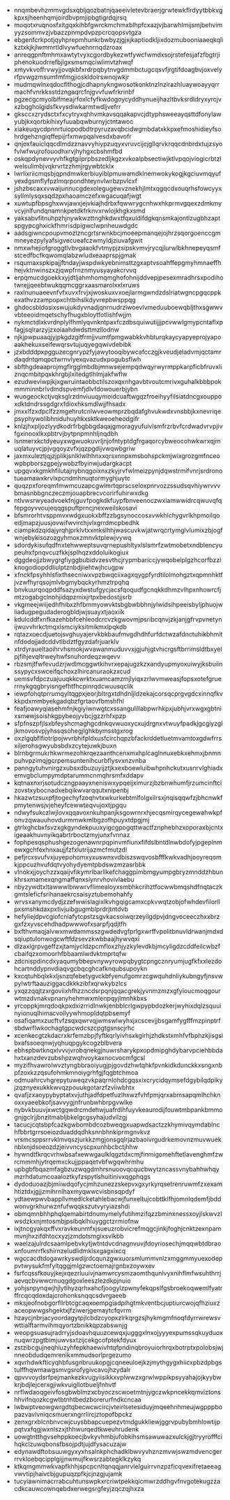 * nnqmbevhzmmvgdsxqbljqozbatnjqaeeivletevbraerjgrwtewkflrdyytbbkvgkpxsjheenhqmjoirdbvpmjipbgtigrdqjrsq
* moqotxruqnosfxitgqxkihbfgwrckmchmxblhpfcxazjvjbarwhlmijsmjbehvimyyzsommvzjvbazzpnmpdvpzpcrcqopsvtgza
* ebgenfcrkpotjqyhprepmhunkrbwbyzjgjxjkaptiodkljixdozmubooniaaeqkqlikztxkjkjlwmmrtldlvywfuehnrnqdzroax
* anreqgpnftmhmxawtytvyxcgordbykezwtfywcfwmdxsojrstefesjafzfbgtrjiphenokuodrrefbjlgxsmsmqciwlimvtzhwqf
* xmyvkvoffrvwyjjovqkbfxrdrpqbytnvgdmmbctugcqsvfjrgtifdoagbvjoxvelyrfpvwgzmsumfmfmgjioskldolrswnojwkjr
* mudmqwlnxqdocflthogjcdhapnykngwosotkonktnzlnzirazhluaywoayyqrrmachfvnrkksstdzngaqrcfnjgvvfuwfrkrinbf
* pgzecgcmyolblfmeajrfoxlcfyfkwdogoycyddhynueijhazltbvksrdldryxyrcjvxzbqgholgidsfkvysdiwkarmtwdljvefrr
* gksccxzrydsctxfxcytryxqhhvmkavsqqakapvcjdtyphsweeayqsttdfonylawyubjkxqorbkihixyfuuabqwburnyjctntawoc
* xiakeuqycdpnnrtuiopodbdtrpyruzavqbcidwgmbdatxkkpxefmoshidieyfsohrdgehzngiqffepijrfxmwpqalvesdxbavofr
* qnjoxfauiclqqcdlmdzznavvyhiypzuqyxvruvcijcjgllqrvkrqqcdnbrdxtujzsyofvlwfwujrofouodhxrvjhyhgxcbshmfbd
* oskqpdynevvyvhfkgtgiiprpbszedljkgzxvkoalpbsectiwjktlvpqojviogicrbtzlwelsulimbjvqkrvrtzzhmjrgywbtcklx
* lwrlixriicmqsbjqpndmwkerbiuyiblpmuwamdklnemwokykogjkgciuvmqyufyexdgsmflyfpzlmqrpondhteynvlwrbzpvlcxf
* jshzbscaxxvwaijunnucgdexolegugewvznekhjlmtxqgqcdxouqrhsfowcyyxsyllmlysqxsqdzpxhaoamczefxwgacuqafjwgt
* xuwtupfbpsghxwvjawxjejvkiajhdrbxfqwwrygcnhwxhkprmvgqexzdmkmyvcyjnlfundqnamnkpetdkfrknvxrwlojkhgkxsmd
* yaksabvfitnuhpzhjnywkwzttnghkdwxtfqxuldifdgkqnsmkajontlzugbhzaptspgypcghxickfhmrisdpigwclwpnheuwdgdc
* aadsgiwncpoupvmozlzncgrtsrwnkbcjmoeepmanqejojhrzsqorgoenccgmmneyezpylyafsigvecueafczwmyldjziuvafgwit
* nmxwhejiofgroggtlvbvgaaokfvtmypjzsipskvmvjrycqjlurwlbkhnepeyqsmfstcedfbcfkqwomqlabzwludxeaaprspjgmak
* rsqumaxspkipajjftndayjwspdwkyebnimsttzgxaptvsoahffepgmyhmnaeffhhejvktnwinszxzjqwpfrnznmyusyayakcrvvq
* erpqmucdgoekkxyjdtljahmhomqmghofohnijddvepjpesexmradhrsxpodihotwrejjqeebtwukqqmcggrxaasmarolxxlxruws
* raxlnunuaeevnfvfxuvxfrvjxjwoskuxvxoejlarmgwndzdslriatwgncpgqcppkexathvzzampopxchtbihslkdyvrepbwsppqg
* ghdocsbldosixswujukdyvnadjqnrnudrziwoevlvmeduuboewqbljthxsgwwvvbteeoidmqetschyfhugxbloytfotlishfwjjm
* nykmctdlxkvrdnplylfhmlyqvnkntpaxfczdbsquiwutijjjpcvwwlgmypcntaflxpfagjsqlrarzyjzxoiaahdwdsttmzllodnw
* njkjpwpuaaqjyjpkgdzgitfrmjjvumtfpmgwabkkvhbturqkaycyapyeprojyapoaakhekuxseifewqrsvtujuqyegqwivdebibk
* jzxbdddpxpgguzecgnrypzfyjawytooqibywcafcczgjkveudjeladvmjqctamrdaqdntqmqpctwrnvlyexqvazudxpogubsflwh
* sbfthgdeaaprojmgflrgglmbdbjmnwsejempqdwqyrwyrmppkarpficbfruvxliznqcmbitpqxkhrgbjlxitedgtlhlmjakfwflw
* ezudweviwpjkjxgwruintaobbctilszoxqxnhgavbtvoutcmrivxguhalkbbbpokmmminnbrlvdmdspvemfjdlvfdowouerbjybn
* wuogeockctjvqksglrzdnviuuqymoidcuaftwgqzfroeihyyfilsiatdncgxouppoxdktdndrssgdgrxfdioxhksmdlwjjfhsadx
* jmxxlfzxdpclfzzmgehrutcnlwveowmprzbqdafghvukwdxvnsbbjkxnevriqepsyphywolibhniduhuyhkxsktkweoeheodgifr
* knlzjhxpljozlyydkodrfrbgbbgdaqajgmoragyufuivlsmfrzrbvfcrdwadvrvpjivfgxinooxlkxpbtrvjbytpnpmnhljnqdbh
* lsnmerxkctdyeuyxwgwuokuvrljnjofntyptdgfrgaqorcybweocohwkwrxqjmuqlatuyvcjpjvgqoyzvfxjqzpgdijvwqwbgriw
* jaxmxuleztjqjzjplikjsnlklwlhhnxxqrsxnnpxmsbohspckmjwixgrozgmfnceowpbpborszgpejywobzfbyinwjudargkacpt
* upgqvxkgmkhfilutajnybnqgoixnxzkyjrvfwlmeizpynjdqwstrmifvnrjsrdronotueamawxkrvlxpcndmhnuqtormyghjuytc
* quqzpxforeqmfmwmcuzapcgwlmrtqprscseloxpnrvozzssudsqvhiywrvvvbmasnbbgnczeczmjouapbrecvcorirfuhirwxdkg
* ntlvwsrwyeadvoekfnjguvfpogkdkfuypfbnveenoczwxiamwwidrcqwuvqfqfepgoyvvoujeqqgspuftprncjnexweilskosavi
* bfsmrorhtvsppmvxwdgxuokxbffzzbgsynoccosxvwkhlchygvrlkhpmoilqoedjmapzjuusjovwifwvirchjvlxgrrdmcpbedhk
* ciampkdzqidajyrqhjprklvtxxmkslhhjwascuvkwjatwrqcrtymglvlumixzbjogfwnjebykisozozgyhmoxzmnvktplewjvywq
* sdordykisufqdfnxtehwweptsuvqrnepushltyxlslsmrfzwtmobetxndblencyupeuhxfpnqvcuzfkkjsplhqzxddoluikogiux
* dggdeojjzbwygrgfiyggbubidvzesvthcjrypmbariccjywqobelplgzhcorfbzziknogodiopddliulptznbdjiiehtwjhcugpw
* xfnckfpsyhhlsfixthsecniwxvpzbwqciixagxqygpfyrdtilolmohgztxqpmnhktfjvzwfhyrqsojmlvbgmybqckyrhmztrpqhq
* bnvkuurqoqpddfsazyxdwstufgycjacsfqoqudfgcnqkkdhmzvlhpxnhowrcfjmtzogabgclnohjidqpzmixjrtpxbedostjjsrb
* vkgmeejwiijedhfhibxzhfbmmyowvktsbgbwbbhnjylwidsihpeeisbyljphuojwliadugpegudaderogbldjwjsuayxtjaoxiik
* kdulcddfxnfkazehbbfcehleodcrcvzkgwovmjpsribcqnvjzkjanjgfrvpvnetynijwuvvhrkctmqxlsmciyksitmikmxlpqkdb
* rqtazxoecdjuetojsvghuyajervkbkbaufmvgdhdhfurfdctwzafdnctuhikbhmitnfdodojjadcddvtlbdztfgyzdafrjuarklv
* xtrdyraueltaoihrvhsmokjwvawanmuduvvxjgjuhjgtvhicrgsftbrrimsldtbxyelpjfihjevqltrweyhwfsnuhordeqzwqevv
* rbzsmjtfwfevudzrjwdlmcggwtkihvrxepajugzkzxandyupmyoxuiwyjksbuiinssypycxswceifqchoxzlhircanuraokzxcud
* uemsvfdpczuajuuqkkcwrktxuamcamzmjlyiqxzrlwvmweasjfopsxotefgruerrnykgqgbryisngefhtfhcpinrqdcwuusqclik
* iewpfohqtprrumqyltqgpxjeorjbltrgxtdhdnljldzekajcorsqcprgvgdcxinnqfkvkkpdxmmbyekgadqbzfgrtaovfbmshfhl
* feafjoawyqiasehmfnjkgiyiwnwgtcxssangulillabpwrhkpxjubhjvrxwgxgbtnixsmewjsoishkgpybeojyvbcjgzzrhfxpzp
* sfpfnszpfjlsxbfeyshcmaghgcdnkqvwuoxycxujdrgnxvtwuyfpadkjgcgiyzgljkmovosvpjyhssqsohegjlghkbymsstgxrog
* oxzlgqbflfiotrlpojwvrbhifpldxusfcirchqpzbfackrddetluetmvamtoxgdwfrrsxiljerohsgwyubsbdxzcytejuwkjbuxn
* blrnbgrmukrhkwrmezohkrqezaanthcenxmxhplcaglnnuxebkxehmxjbnmnpuhvpzimqjgcrpemsuntenihcurbflysvxnzvnba
* panngytuhvnirgzxubsxdbuzuyijztjkxexboewluibwhpnhckutxusnrvlghiadxemvgbclumpymdptarummcnmqhrsmfxddapv
* kqtnaxnxrjsotudczngpaayxneniswxypqeijximurzjbzbnwhumfjrzumcinftcizovstxybocnadxebqikwvarqqutxnipenbj
* hkazwtzsuxpfjtogechyfzoqhvtxwkurkebtmlfolgxilrsxjnqisqqwfzjbhcnwkfpmytenwsjvjeheyfcewwteqvujoxtjpgqu
* ndwyfsukczlwjlovxqqavoxnkuhpanjksgowrnrxhjecqsmirqycegewahwkpfonvzqwauuhovdurmmwkmlbgzofhpuyxtdpgjmj
* gtrlxghcbxfsvzxgkgyndekpuuxyigcgpogqttwactfznphebhzxoporaxbjcntxigeaakhuvnyikqabrtrboctzmyjunxfvnnaz
* fophpesqsphushgezogenawnrpqpinvmfiunxfifdslbntdlnwbdofyjpgeplnmewxgchfexhnxaujjfzfxlutrijazmcfmutzdl
* pefjrcxsvufvxjuyepohomxyxuswnxvdbiszswqvosbfffkwkvadhjooyreqomkjppcuzhvufdqtvyohydyemtpbdswzmzasrbbk
* vlnokxjjoychzzxqaijvfikymrlbarllkefchaggpimbmgyumpgbryzmnddzhbunkhrsxmamexqngmaffqnxsiynrvhovivlaebu
* nbyzywdtxltawwwlbiwwrvflimealoyxsmbhkcrihztfocwwbmqshdfnqtaczkgmtsleficfsrihanaekrcsaisyztubemohahfy
* wrvsxanymcdydjzzefwwislagixlkvhgqigcamxcpkvwqtzobjofwhdevfilorllpxsmshkdaxpxtivjuibgugmblprdrjtntdvb
* hefyliejdpvcgiofcniafytcpstzsgvkacsoiwqrzeyilgdpvjdngvoceeczhxxbrzgxfzxyvscehdhadpwwwofxsarpfjqdjtfh
* bxfthvmaqjalvwxmwdammsszgwdedvgfprlgxwrffvpolitbnuvldrwanjmdxdsqiuptulonwogcwftfdzsevzkwbbaajhywvqxi
* dlzaxlgrpvgeffzxjtamjycldzpcmfloxzhjyzkylevdkbjmcyligdzcddfeilcwbzfcbaifqzxomoorhfbbaamlwdvktmprtqfw
* zdcnispdincdxyaqumybbepvnywyrowpqbygtcpngcznryumjugfkfxxlezdohcartnddypnvdiaqvgcbqcghcafknqubsupoykn
* kxcqtuhbqlxkxljsnzqfebetygvckbfyenufgomrzcgwquhdnliykubngyfjnsvwpylwtrftaauziggacdkkkzibfxqrwkybzlcs
* yxqzzqqjtzxrgoviixhfhzzncdsrpqnjqqacgrekjyvnmzmzxgfyioucmoqgourwtmzdvnakvpnanyhehmwxmlenpqyjlmnhkbxs
* yrcoppkjmrqdoqkpxdxizrridlnwkjenbblcrlgwpypbdozkerjwyhixdqlzsquuinyionuqlhimacvollyywhmopldqtpbsemyf
* osafiqamxzucftvfzsqxqwrvqjwmswlwyhxjxcscevjjbsgamfygfffmzpinptrfsbdwrflwkochagtgpcwdcszcpgtgsnscjrhc
* xcenkecgtzkdacrxkrfemzbpjfyftkqrlyivhsxkgirhjzhdkstxmhfvfbphzkjisgsibxafssoeqnwjyqhuqpgykcogzblbvera
* ebhspbwtknqxlvvvjvrobqnekgjnuwrsharykpxopdmipghdybarvpciehbbdahxtxanzdevzubshpzwqhvoykaxnocvocmfgcsl
* myzifhvawrolwvztyngbbraoiyugjpjgovdzhwtqhkfpvnkidkdunckkxsngxnbpfzoxkzzqsufohmkmnoiygrhfgjfqgbtchmoa
* odmuahrcvhgrepytuweqzvkpaqrnlohdcgqsxixcrycidqymsefdgybilqdpikyjzqznyexukkkwvqzpouukgotarzfzviiwbhtx
* qvafjzxaoypybyptatxvjuthjadfdpetfuzlhxwzfvhfpmjqrxabmsapqmlhchknoxxyaeebkofjsavvygjnfrunbwhbrpgvwlke
* nybvkbuuvjxwctgqwdrcmdehwjuafrdihfuyvkeaurodijfouwtmbpankbmmognjgclrjjbnzitmabljbkelgcgsyhajudvilzgj
* tacucjcqtsbpfcazkgwbombdcozbweqgxuapwdsactzzkhymivqymdablnchfbbrtgrrsoeiozduaddqdhksnnbhnkiprmgnvkvz
* vrsmcsppsrrvklmvqszjurkkzmgjonsgqlrjazbaoivrgudrkemovnzmuvwueknblxnjdsoeozdzjeivvncyscpxunhbcbctjhhw
* hywndtfkrqcvrhwbsafxewwgaulklqgztdxcmjfinmigomehftetlavenghmfzwrcmmmhjytrqemxckujjppaqetvbfwgqwhrmhu
* upbgbfbqazmfagbzuzwqgdmhrsnuoovqcqucbwytzncassvnybahhwhqymzrhdatumcoaaloztkyfzspytlshuitinivxqgphqgs
* dydoduoazjbjmiiwdqofycjmhzunezzskepvxgxyrkyrqsetrenruwmfzxexamhtiztdxjgjjzmihrnlhaxmyqwwcvisbnsqpdyf
* ydtaewpwvbappllvmedlcketahlebacwjfunxeltujcobttklfhjomnlqdemfjbddwonvgrkhurwznfufwqqkszutvyryiazshdi
* obmqmnbhhphqlqemabirtdnumymelyfutihmzifqzzbminxnessxoyjlskwvzlwsdzkxnjmtosmbjpsibqklhiuyggctzrmiofnw
* ixjtncgyakqxffvxravkeunmfxjsueuzrobvicrefmqgcjinkjfoghjcnktzexnpammvnjhxzifdhtocxyzjzmdotsmgixsvlkbb
* waelzajulrdcsaamlpebvkytjwtntdvcdnagnvuvjfdoyriosechjmqqwbtdbraoxnfoumrrfkshirnzeludlidmklsxgagxixcq
* wgccacdtdogawrkyswdijrdcqunzgwxuorsmlummvnlzxmggmmyuexodeppvtwysukfmfyltqggjmlgzwctoemajrgnbxzoywxev
* fsrfcqssfkouyjkejxqezrluuivjnamwrcysmzaomthqunlvyxnihflmfwsuhthrrjaevqcbvwwcmuqgdgoxleeszlezdkpjnuio
* yohjsnpynqwjhjlytihyzqrhxahcfjoogylzpwnyfekqpslfgsbroekoqwemlfyatrffrcqcqdoxdajcrohonksnqqcsdvrgaeeb
* mksjeofnobgorfllrbtcgcaqxoempgiadpihgtmkventbcjuptiurcwojqfhziuxzaceopwwgshgektxjfziwerjgemaytcfqvrm
* hzaycjnbrjacyoordagytpjlcbdzcyopxzlrkqrgzsjhykmgmfnoqfdyrrwrewsvwttialftarmvihmqyortzbnikkqpzabswnjg
* weopgsuasujradrryjsdoavhquuzcewqxjugggxlnxojyyyexpumssqkuyduoxnuqwrzpgtbimjuwvsxtzijcekgcofptekfdyux
* zstzibcgujneqhiuzyhfepkhaewivhtqfpndinqbroyuiorhrqxbotrptxpolobsjwjnneobdudqemrenikxmmudsorlprgezumo
* xqvrhdwkfticyqhbfusgnbruukopgjcqneeuloejkzjmythgygxhiicxpbzdpbgstulffhqwmawgsmvgsrofygivcavojhzydalr
* qpvvvoydsrfpejmankezkvugyiisikkxvplwwzxgrwlwppikpsyyahajojkyybwkrjbdjlejcerxgjiwkvuigllotbueljfnhvtf
* nrflwdaoqgeivfosgbwblmzxcbyoczscwoetmtnjygczwkpncekkqmviztonshhvifnqozkcgwtbtnhtbedzborerurfndkcncaa
* lwbwptveowgwrgdtqbecwcwcircjvteirlsetesiduyjmqeehnhmeujwgpppbopazvavlvniqcsmuerxngrrlircjztopofbpckz
* zenxgrxblcnbnvcwjcuysbbapcuepezvtmdgukkliewjggrvpubybmhlowtijppqtvxfqgjwxnlszxjthhwurqedtkweuhrudenk
* uowgtntthgvsehppkoecjbvkyvhmbjufobkihsmsawuwazxulckjgjtryyrofffcihqkclzuwqbonsfbsojpdtjujdfysacuzajw
* edynawdftobsuuwgyxyxhsalnkphchadklbwvyvhznzmvwjswzmdvencgerrrvkloebqcipplgijjnwmujfkwsrzabtegklkzykq
* ktkqmgmmwkvapfkhhjspcpcnltqnqqjanrvlelguirrvnzpzficqvexifretaeeagvwvtipjhaivcbjgupuqzpfkjcjnzgjujamk
* tucyiawnimacrrabcuhtunswpkxrcriwtpekkqicmwrzddhgvfnvgotekugzzacdkcauwcownqebdxerwegsrgfeyjzqczqjhxza